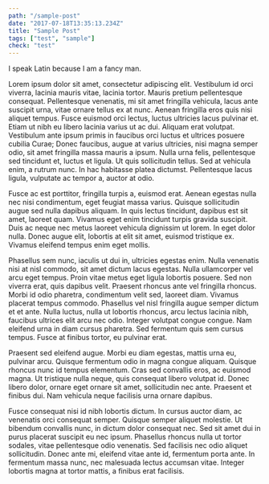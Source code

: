 ```yaml
---
path: "/sample-post"
date: "2017-07-18T13:35:13.234Z"
title: "Sample Post"
tags: ["test", "sample"]
check: "test"
---
```


I speak Latin because I am a fancy man.

Lorem ipsum dolor sit amet, consectetur adipiscing elit. Vestibulum id orci viverra, lacinia mauris vitae, lacinia tortor. Mauris pretium pellentesque consequat. Pellentesque venenatis, mi sit amet fringilla vehicula, lacus ante suscipit urna, vitae ornare tellus ex at nunc. Aenean fringilla eros quis nisi aliquet tempus. Fusce euismod orci lectus, luctus ultricies lacus pulvinar et. Etiam ut nibh eu libero lacinia varius ut ac dui. Aliquam erat volutpat. Vestibulum ante ipsum primis in faucibus orci luctus et ultrices posuere cubilia Curae; Donec faucibus, augue at varius ultricies, nisi magna semper odio, sit amet fringilla massa mauris a ipsum. Nulla urna felis, pellentesque sed tincidunt et, luctus et ligula. Ut quis sollicitudin tellus. Sed at vehicula enim, a rutrum nunc. In hac habitasse platea dictumst. Pellentesque lacus ligula, vulputate ac tempor a, auctor at odio.

Fusce ac est porttitor, fringilla turpis a, euismod erat. Aenean egestas nulla nec nisi condimentum, eget feugiat massa varius. Quisque sollicitudin augue sed nulla dapibus aliquam. In quis lectus tincidunt, dapibus est sit amet, laoreet quam. Vivamus eget enim tincidunt turpis gravida suscipit. Duis ac neque nec metus laoreet vehicula dignissim ut lorem. In eget dolor nulla. Donec augue elit, lobortis at elit sit amet, euismod tristique ex. Vivamus eleifend tempus enim eget mollis.

Phasellus sem nunc, iaculis ut dui in, ultricies egestas enim. Nulla venenatis nisi at nisl commodo, sit amet dictum lacus egestas. Nulla ullamcorper vel arcu eget tempus. Proin vitae metus eget ligula lobortis posuere. Sed non viverra erat, quis dapibus velit. Praesent rhoncus ante vel fringilla rhoncus. Morbi id odio pharetra, condimentum velit sed, laoreet diam. Vivamus placerat tempus commodo. Phasellus vel nisl fringilla augue semper dictum et et ante. Nulla luctus, nulla ut lobortis rhoncus, arcu lectus lacinia nibh, faucibus ultrices elit arcu nec odio. Integer volutpat congue congue. Nam eleifend urna in diam cursus pharetra. Sed fermentum quis sem cursus tempus. Fusce at finibus tortor, eu pulvinar erat.

Praesent sed eleifend augue. Morbi eu diam egestas, mattis urna eu, pulvinar arcu. Quisque fermentum odio in magna congue aliquam. Quisque rhoncus nunc id tempus elementum. Cras sed convallis eros, ac euismod magna. Ut tristique nulla neque, quis consequat libero volutpat id. Donec libero dolor, ornare eget ornare sit amet, sollicitudin nec ante. Praesent et finibus dui. Nam vehicula neque facilisis urna ornare dapibus.

Fusce consequat nisi id nibh lobortis dictum. In cursus auctor diam, ac venenatis orci consequat semper. Quisque semper aliquet molestie. Ut bibendum convallis nunc, in dictum dolor consequat nec. Sed sit amet dui in purus placerat suscipit eu nec ipsum. Phasellus rhoncus nulla ut tortor sodales, vitae pellentesque odio venenatis. Sed facilisis nec odio aliquet sollicitudin. Donec ante mi, eleifend vitae ante id, fermentum porta ante. In fermentum massa nunc, nec malesuada lectus accumsan vitae. Integer lobortis magna at tortor mattis, a finibus erat facilisis.
